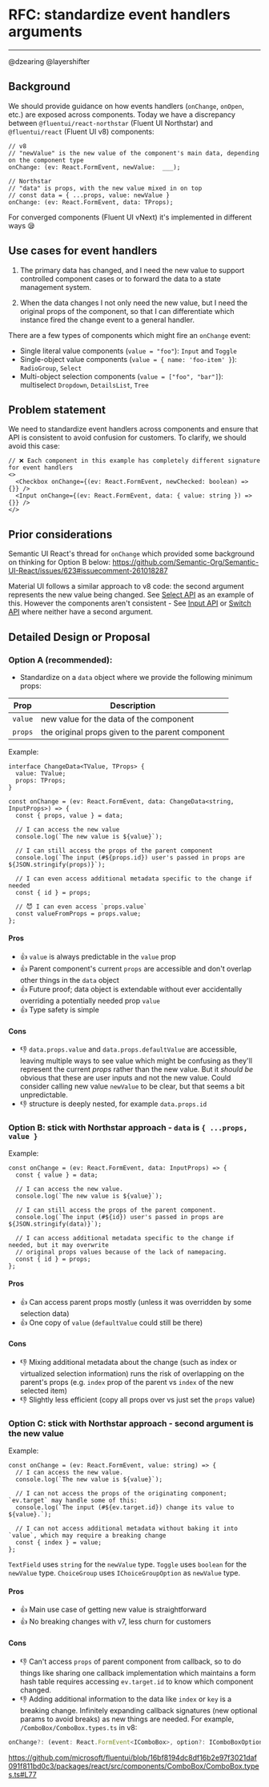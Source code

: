 # RFC: standardize event handlers arguments

---

@dzearing @layershifter

## Background

We should provide guidance on how events handlers (`onChange`, `onOpen`, etc.) are exposed across components. Today we have a discrepancy between `@fluentui/react-northstar` (Fluent UI Northstar) and `@fluentui/react` (Fluent UI v8) components:

```tsx
// v8
// "newValue" is the new value of the component's main data, depending on the component type
onChange: (ev: React.FormEvent, newValue:  ___);
```

```tsx
// Northstar
// "data" is props, with the new value mixed in on top
// const data = { ...props, value: newValue }
onChange: (ev: React.FormEvent, data: TProps);
```

For converged components (Fluent UI vNext) it's implemented in different ways 😪

## Use cases for event handlers

1. The primary data has changed, and I need the new value to support controlled component cases or to forward the data to a state management system.

2. When the data changes I not only need the new value, but I need the original props of the component, so that I can differentiate which instance fired the change event to a general handler.

There are a few types of components which might fire an `onChange` event:

- Single literal value components (`value = "foo"`): `Input` and `Toggle`
- Single-object value components (`value = { name: 'foo-item' }`): `RadioGroup`, `Select`
- Multi-object selection components (`value = ["foo", "bar"]`): multiselect `Dropdown`, `DetailsList`, `Tree`

## Problem statement

We need to standardize event handlers across components and ensure that API is consistent to avoid confusion for customers. To clarify, we should avoid this case:

```tsx
// ❌ Each component in this example has completely different signature for event handlers
<>
  <Checkbox onChange={(ev: React.FormEvent, newChecked: boolean) => {}} />
  <Input onChange={(ev: React.FormEvent, data: { value: string }) => {}} />
</>
```

## Prior considerations

Semantic UI React's thread for `onChange` which provided some background on thinking for Option B below:
https://github.com/Semantic-Org/Semantic-UI-React/issues/623#issuecomment-261018287

Material UI follows a similar approach to v8 code: the second argument represents the new value being changed. See [Select API](https://material-ui.com/api/select/) as an example of this. However the components aren't consistent - See [Input API](https://material-ui.com/api/input/) or [Switch API](https://material-ui.com/api/switch/) where neither have a second argument.

## Detailed Design or Proposal

### Option A (recommended):

- Standardize on a `data` object where we provide the following minimum props:

| Prop    | Description                                      |
| ------- | ------------------------------------------------ |
| `value` | new value for the data of the component          |
| `props` | the original props given to the parent component |

Example:

```tsx
interface ChangeData<TValue, TProps> {
  value: TValue;
  props: TProps;
}

const onChange = (ev: React.FormEvent, data: ChangeData<string, InputProps>) => {
  const { props, value } = data;

  // I can access the new value
  console.log(`The new value is ${value}`);

  // I can still access the props of the parent component
  console.log(`The input (#${props.id}) user's passed in props are ${JSON.stringify(props)}`);

  // I can even access additional metadata specific to the change if needed
  const { id } = props;

  // 😈 I can even access `props.value`
  const valueFromProps = props.value;
};
```

#### Pros

- 👍 `value` is always predictable in the `value` prop
- 👍 Parent component's current `props` are accessible and don't overlap other things in the `data` object
- 👍 Future proof; data object is extendable without ever accidentally overriding a potentially needed prop `value`
- 👍 Type safety is simple

#### Cons

- 👎 `data.props.value` and `data.props.defaultValue` are accessible, leaving multiple ways to see value which might be confusing as they'll represent the current _props_ rather than the new value. But it _should be_ obvious that these are user inputs and not the new value. Could consider calling new value `newValue` to be clear, but that seems a bit unpredictable.
- 👎 structure is deeply nested, for example `data.props.id`

### Option B: stick with Northstar approach - `data` is `{ ...props, value }`

Example:

```tsx
const onChange = (ev: React.FormEvent, data: InputProps) => {
  const { value } = data;

  // I can access the new value.
  console.log(`The new value is ${value}`);

  // I can still access the props of the parent component.
  console.log(`The input (#${id}) user's passed in props are ${JSON.stringify(data)}`);

  // I can access additional metadata specific to the change if needed, but it may overwrite
  // original props values because of the lack of namepacing.
  const { id } = props;
};
```

#### Pros

- 👍 Can access parent props mostly (unless it was overridden by some selection data)
- 👍 One copy of `value` (`defaultValue` could still be there)

#### Cons

- 👎 Mixing additional metadata about the change (such as index or virtualized selection information) runs the risk of overlapping on the parent's props (e.g. `index` prop of the parent vs `index` of the new selected item)
- 👎 Slightly less efficient (copy all props over vs just set the `props` value)

### Option C: stick with Northstar approach - second argument is the new value

Example:

```tsx
const onChange = (ev: React.FormEvent, value: string) => {
  // I can access the new value.
  console.log(`The new value is ${value}`);

  // I can not access the props of the originating component; `ev.target` may handle some of this:
  console.log(`The input (#${ev.target.id}) change its value to ${value}.`);

  // I can not access additional metadata without baking it into `value`, which may require a breaking change
  const { index } = value;
};
```

`TextField` uses `string` for the `newValue` type.
`Toggle` uses `boolean` for the `newValue` type.
`ChoiceGroup` uses `IChoiceGroupOption` as `newValue` type.

#### Pros

- 👍 Main use case of getting new value is straightforward
- 👍 No breaking changes with v7, less churn for customers

#### Cons

- 👎 Can't access `props` of parent component from callback, so to do things like sharing one callback implementation which maintains a form hash table requires accessing `ev.target.id` to know which component changed.
- 👎 Adding additional information to the data like `index` or `key` is a breaking change. Infinitely expanding callback signatures (new optional params to avoid breaks) as new things are needed. For example, `/ComboBox/ComboBox.types.ts` in v8:

```ts
onChange?: (event: React.FormEvent<IComboBox>, option?: IComboBoxOption, index?: number, value?: string) => void;
```

https://github.com/microsoft/fluentui/blob/16bf8194dc8df16b2e97f3021daf091f811bd0c3/packages/react/src/components/ComboBox/ComboBox.types.ts#L77
